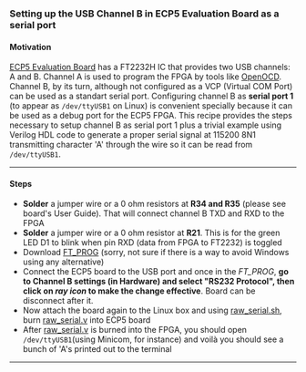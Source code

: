 ### Setting up the USB Channel B in ECP5 Evaluation Board as a serial port

#### Motivation

[ECP5 Evaluation Board](http://www.latticesemi.com/-/media/LatticeSemi/Documents/UserManuals/EI2/FPGA-EB-02017-1-0-ECP5-Evaluation-Board.ashx?document_id=52479)
has a FT2232H IC that provides two USB channels: A and B. Channel A is used
to program the FPGA by tools like [OpenOCD](http://openocd.org/). Channel B, by
its turn, although not configured as a VCP (Virtual COM Port) can be used as a
standart serial port. Configuring channel B as **serial port 1** (to appear as
`/dev/ttyUSB1` on Linux) is convenient specially because it can be used as a
debug port for the ECP5 FPGA. This recipe provides the steps necessary to
setup channel B as serial port 1 plus a trivial example using Verilog HDL code
to generate a proper serial signal at 115200 8N1 transmitting character 'A'
through the wire so it can be read from `/dev/ttyUSB1`.

---

#### Steps

- **Solder** a jumper wire or a 0 ohm resistors at **R34 and R35** (please see
  board's User Guide). That will connect channel B TXD and RXD to the FPGA
- **Solder** a jumper wire or a 0 ohm resistor at **R21**. This is for the green
  LED D1 to blink when pin RXD (data from FPGA to FT2232) is toggled 
- Download [FT_PROG](https://www.ftdichip.com/Support/Utilities.htm#FT_PROG)
  (sorry, not sure if there is a way to avoid Windows using any alternative)
- Connect the ECP5 board to the USB port and once in the *FT_PROG*, **go to
  Channel B settings (in Hardware) and select "RS232 Protocol", then click on
  _ray icon_ to make the change effective**. Board can be disconnect after it.
- Now attach the board again to the Linux box and using [raw_serial.sh](raw_serial.sh),
  burn [raw_serial.v](raw_serial.v) into ECP5 board
- After [raw_serial.v](raw_serial.v) is burned into the FPGA, you should open
  `/dev/ttyUSB1`(using Minicom, for instance) and voilà you should see a bunch
  of 'A's printed out to the terminal

---
